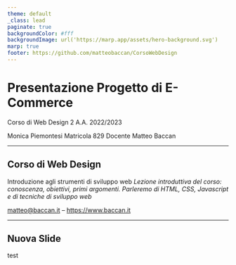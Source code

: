 ```yaml
---
theme: default
_class: lead
paginate: true
backgroundColor: #fff
backgroundImage: url('https://marp.app/assets/hero-background.svg')
marp: true
footer: https://github.com/matteobaccan/CorsoWebDesign
---
```


# Presentazione Progetto di E-Commerce
Corso di Web Design 2
A.A. 2022/2023

Monica Piemontesi
Matricola 829
Docente Matteo Baccan




<!-- _paginate: false -->
<!-- _footer: "" -->
<!-- style: "
img[alt~='center'] {
  display: block;
  margin: 0 auto;
}
" -->

---

## Corso di Web Design

Introduzione agli strumenti di sviluppo web
_Lezione introduttiva del corso: conoscenza, obiettivi, primi argomenti.
Parleremo di HTML, CSS, Javascript e di tecniche di sviluppo web_

matteo@baccan.it – <https://www.baccan.it>

---

## Nuova Slide

test
